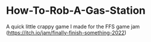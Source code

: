 # How-To-Rob-A-Gas-Station
A quick little crappy game I made for the FFS game jam (https://itch.io/jam/finally-finish-something-2022)
